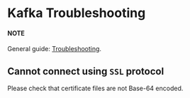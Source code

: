 <a id="kafka-troubleshooting"></a>

# Kafka Troubleshooting

#### NOTE
General guide: [Troubleshooting](../../../troubleshooting/index.md#troubleshooting).

## Cannot connect using `SSL` protocol

Please check that certificate files are not Base-64 encoded.
